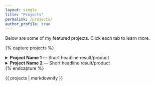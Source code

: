 ```yaml
---
layout: single
title: "Projects"
permalink: /projects/
author_profile: true
---
```


Below are some of my featured projects. Click each tab to learn more.

{% capture projects %}
<!-- Example Project Tab Structure -->
<div class="project-tabs">
  <details>
    <summary><strong>Project Name 1</strong> &mdash; Short headline result/product</summary>
    <ul>
      <li><strong>Description:</strong> Concise summary of what the project does and why.</li>
      <li><strong>Main Results:</strong> Key outcomes, metrics, or features.</li>
      <li><strong>Technologies:</strong> Python, R, SQL, etc.</li>
      <li><a href="https://github.com/mpaulinv/PROJECT_REPO">View on GitHub</a></li>
    </ul>
  </details>
  <details>
    <summary><strong>Project Name 2</strong> &mdash; Short headline result/product</summary>
    <ul>
      <li><strong>Description:</strong> Concise summary of what the project does and why.</li>
      <li><strong>Main Results:</strong> Key outcomes, metrics, or features.</li>
      <li><strong>Technologies:</strong> Python, R, SQL, etc.</li>
      <li><a href="https://github.com/mpaulinv/PROJECT_REPO">View on GitHub</a></li>
    </ul>
  </details>
  <!-- Repeat for more projects -->
</div>
{% endcapture %}

{{ projects | markdownify }}
